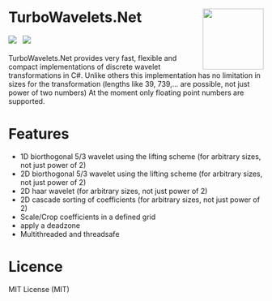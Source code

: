 # TurboWavelets.Net<img src="https://raw.githubusercontent.com/codeprof/TurboWavelets.Net/master/graphics/turbowavelets-logo-mini.png" align="right" width="120px">
<a href="https://ci.appveyor.com/project/codeprof/turbowavelets-net"><img src="https://ci.appveyor.com/api/projects/status/5j9nc0pqnd7aibbh?svg=true"></a>
&nbsp;
<a href="http://codeprof.github.io/TurboWavelets.Net/html/index.html"><img src="https://github.com/codeprof/TurboWavelets.Net/blob/gh-pages/html/doxygen.png"></a>
</br></br>
TurboWavelets.Net provides very fast, flexible and compact implementations of discrete wavelet transformations in C#.
Unlike others this implementation has no limitation in sizes for the transformation (lengths like 39, 739,... are possible, not just power of two numbers) 
At the moment only floating point numbers are supported.
# Features
- 1D biorthogonal 5/3 wavelet using the lifting scheme (for arbitrary sizes, not just power of 2)
- 2D biorthogonal 5/3 wavelet using the lifting scheme (for arbitrary sizes, not just power of 2)
- 2D haar wavelet (for arbitrary sizes, not just power of 2)
- 2D cascade sorting of coefficients  (for arbitrary sizes, not just power of 2)
- Scale/Crop coefficients in a defined grid
- apply a deadzone
- Multithreaded and threadsafe

# Licence
MIT License (MIT)
